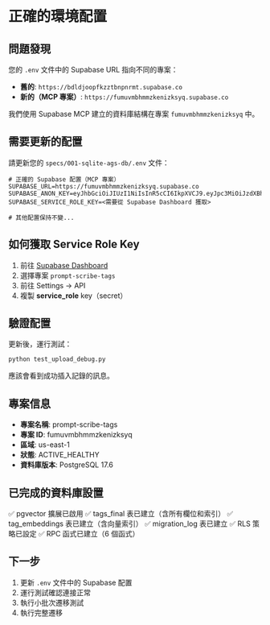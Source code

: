 # 正確的環境配置

## 問題發現

您的 `.env` 文件中的 Supabase URL 指向不同的專案：
- **舊的**: `https://bdldjoopfkzztbnpnrmt.supabase.co`
- **新的（MCP 專案）**: `https://fumuvmbhmmzkenizksyq.supabase.co`

我們使用 Supabase MCP 建立的資料庫結構在專案 `fumuvmbhmmzkenizksyq` 中。

## 需要更新的配置

請更新您的 `specs/001-sqlite-ags-db/.env` 文件：

```env
# 正確的 Supabase 配置（MCP 專案）
SUPABASE_URL=https://fumuvmbhmmzkenizksyq.supabase.co
SUPABASE_ANON_KEY=eyJhbGciOiJIUzI1NiIsInR5cCI6IkpXVCJ9.eyJpc3MiOiJzdXBhYmFzZSIsInJlZiI6ImZ1bXV2bWJobW16a2VuaXprc3lxIiwicm9sZSI6ImFub24iLCJpYXQiOjE3NjAzMTg2OTAsImV4cCI6MjA3NTg5NDY5MH0.zQn4miaoW1wpwVYFHWhZLaapfOcfOrsKOGjkMqDS7lo
SUPABASE_SERVICE_ROLE_KEY=<需要從 Supabase Dashboard 獲取>

# 其他配置保持不變...
```

## 如何獲取 Service Role Key

1. 前往 [Supabase Dashboard](https://app.supabase.com/)
2. 選擇專案 `prompt-scribe-tags`
3. 前往 Settings → API
4. 複製 **service_role** key（secret）

## 驗證配置

更新後，運行測試：

```bash
python test_upload_debug.py
```

應該會看到成功插入記錄的訊息。

## 專案信息

- **專案名稱**: prompt-scribe-tags
- **專案 ID**: fumuvmbhmmzkenizksyq
- **區域**: us-east-1
- **狀態**: ACTIVE_HEALTHY
- **資料庫版本**: PostgreSQL 17.6

## 已完成的資料庫設置

✅ pgvector 擴展已啟用
✅ tags_final 表已建立（含所有欄位和索引）
✅ tag_embeddings 表已建立（含向量索引）
✅ migration_log 表已建立
✅ RLS 策略已設定
✅ RPC 函式已建立（6 個函式）

## 下一步

1. 更新 `.env` 文件中的 Supabase 配置
2. 運行測試確認連接正常
3. 執行小批次遷移測試
4. 執行完整遷移

